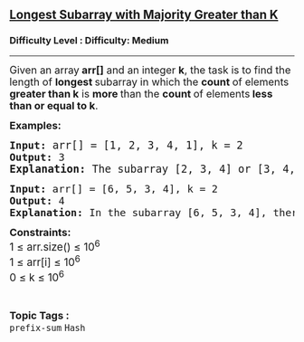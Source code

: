 <h2><a href="https://www.geeksforgeeks.org/problems/longest-subarray-with-majority-greater-than-k/1?_gl=1*x9lps7*_up*MQ..*_gs*MQ..&gclid=CjwKCAjwqKzEBhANEiwAeQaPVUuzXkGTCQQ9WPlD_KCGYJJ9xw-r6sVhWkCQEka6r4VLJLDx37XZQxoC9acQAvD_BwE&gbraid=0AAAAAC9yBkB7rn2o4IGOy6u-8DiOgyK8D">Longest Subarray with Majority Greater than K</a></h2><h3>Difficulty Level : Difficulty: Medium</h3><hr><div class="problems_problem_content__Xm_eO"><p><span style="font-size: 18px;">Given an array<strong> arr[]</strong> and an integer <strong>k</strong>, the task is to find the length of <strong>longest </strong>subarray in which the <strong>count </strong>of elements<strong> greater than k</strong> is <strong>more </strong>than the <strong>count </strong>of elements<strong> less than or equal to k</strong>.</span></p>
<p><strong><span style="font-size: 18px;">Examples:</span></strong></p>
<pre><strong><span style="font-size: 18px;">Input:</span><span style="font-size: 18px;"> </span></strong><span style="font-size: 18px;"><span style="font-size: 14pt;">arr[]</span><span style="font-size: 14pt;"> = [1, 2, 3, 4, 1], k = 2</span>
<strong>Output: </strong></span><span style="font-size: 18px;">3<br></span><strong><span style="font-size: 14pt;">Explanation: </span></strong><span style="font-size: 18.6667px;">The subarray [2, 3, 4] or [3, 4, 1] satisfy the given condition, and there is no subarray of length 4 or 5 which will hold the given condition, so the answer is 3.</span></pre>
<pre><span style="font-size: 18px;"><strong>Input: </strong>arr[] = [6, 5, 3, 4], k = 2
<strong>Output: </strong></span><span style="font-size: 18px;">4<br><strong>Explanation:</strong> In the subarray [6, 5, 3, 4], there are 4 elements &gt; 2 and 0 elements &lt;= 2, so it is the longest subarray.</span></pre>
<p><strong><span style="font-size: 18px;">Constraints:</span></strong><br><span style="font-size: 14pt;">1 ≤ arr.size() ≤ 10<sup>6 <br></sup>1 ≤ arr[i] ≤ 10<sup>6<br></sup><span style="font-size: 14pt;">0 ≤ k ≤ 10<sup>6</sup></span></span></p></div><br><p><span style=font-size:18px><strong>Topic Tags : </strong><br><code>prefix-sum</code>&nbsp;<code>Hash</code>&nbsp;
